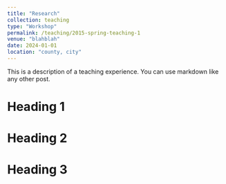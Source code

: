 ```yaml
---
title: "Research"
collection: teaching
type: "Workshop"
permalink: /teaching/2015-spring-teaching-1
venue: "blahblah"
date: 2024-01-01
location: "county, city"
---
```


This is a description of a teaching experience. You can use markdown like any other post.

Heading 1
======

Heading 2
======

Heading 3
======
